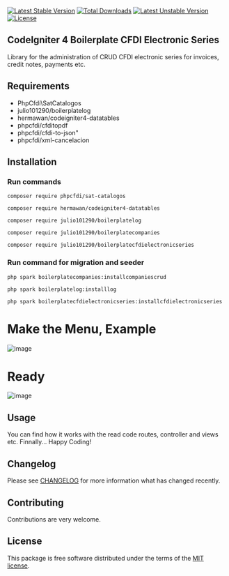 [![Latest Stable Version](https://poser.okvpn.org/julio101290/boilerplatecfdielectronicseries/v/stable)](https://packagist.org/packages/julio101290/boilerplatecfdielectronicseries) [![Total Downloads](https://poser.okvpn.org/julio101290/boilerplatecfdielectronicseries/downloads)](https://packagist.org/packages/julio101290/boilerplatecfdielectronicseries) [![Latest Unstable Version](https://poser.okvpn.org/julio101290/boilerplatecfdielectronicseries/v/unstable)](https://packagist.org/packages/julio101290/boilerplatecfdielectronicseries) [![License](https://poser.okvpn.org/julio101290/boilerplatecfdielectronicseries/license)](https://packagist.org/packages/julio101290/boilerplatecfdielectronicseries)

## CodeIgniter 4 Boilerplate CFDI Electronic Series
Library for the administration of CRUD CFDI electronic series for invoices, credit notes, payments etc.

## Requirements
* PhpCfdi\SatCatalogos
* julio101290/boilerplatelog 
* hermawan/codeigniter4-datatables
* phpcfdi/cfditopdf
* phpcfdi/cfdi-to-json"
* phpcfdi/xml-cancelacion

## Installation

### Run commands
	
 	composer require phpcfdi/sat-catalogos

   	composer require hermawan/codeigniter4-datatables

    composer require julio101290/boilerplatelog

	composer require julio101290/boilerplatecompanies

	composer require julio101290/boilerplatecfdielectronicseries


### Run command for migration and seeder

	php spark boilerplatecompanies:installcompaniescrud

 	php spark boilerplatelog:installlog

 	php spark boilerplatecfdielectronicseries:installcfdielectronicseries
	

# Make the Menu, Example

![image](https://github.com/user-attachments/assets/ae7c972c-4346-48de-99ad-f9d6ea7af6be)


# Ready

![image](https://github.com/user-attachments/assets/db965bc3-c886-4863-bf6c-e25b1976a502)


Usage
-----
You can find how it works with the read code routes, controller and views etc. Finnally... Happy Coding!

Changelog
--------
Please see [CHANGELOG](CHANGELOG.md) for more information what has changed recently.

Contributing
------------
Contributions are very welcome.

License
-------

This package is free software distributed under the terms of the [MIT license](LICENSE.md).

